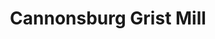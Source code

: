 ---
title: "Cannonsburg Grist Mill"
url: /cannonsburg/cannonsburg-grist-mill/
shop: Lebensmittel
---